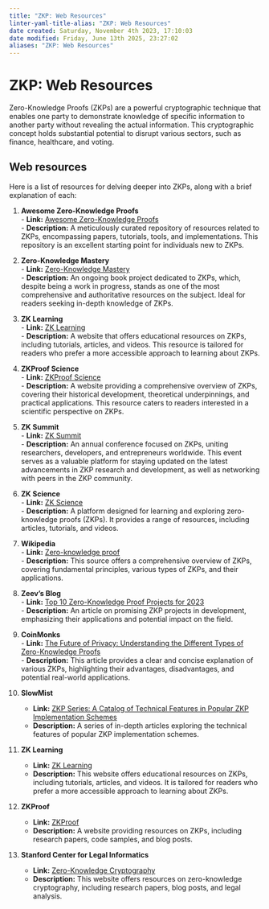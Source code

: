 ```yaml
---
title: "ZKP: Web Resources"
linter-yaml-title-alias: "ZKP: Web Resources"
date created: Saturday, November 4th 2023, 17:10:03
date modified: Friday, June 13th 2025, 23:27:02
aliases: "ZKP: Web Resources"
---
```


# ZKP: Web Resources

Zero-Knowledge Proofs (ZKPs) are a powerful cryptographic technique that enables one party to demonstrate knowledge of specific information to another party without revealing the actual information. This cryptographic concept holds substantial potential to disrupt various sectors, such as finance, healthcare, and voting.

## Web resources

Here is a list of resources for delving deeper into ZKPs, along with a brief explanation of each:

1. **Awesome Zero-Knowledge Proofs**  
	   - **Link:** [Awesome Zero-Knowledge Proofs](https://github.com/matter-labs/awesome-zero-knowledge-proofs)  
	   - **Description:** A meticulously curated repository of resources related to ZKPs, encompassing papers, tutorials, tools, and implementations. This repository is an excellent starting point for individuals new to ZKPs.

2. **Zero-Knowledge Mastery**  
	   - **Link:** [Zero-Knowledge Mastery](https://github.com/Quillhash/Zero-Knowledge-Mastery)  
	   - **Description:** An ongoing book project dedicated to ZKPs, which, despite being a work in progress, stands as one of the most comprehensive and authoritative resources on the subject. Ideal for readers seeking in-depth knowledge of ZKPs.

3. **ZK Learning**  
	   - **Link:** [ZK Learning](https://zk-learning.org/)  
	   - **Description:** A website that offers educational resources on ZKPs, including tutorials, articles, and videos. This resource is tailored for readers who prefer a more accessible approach to learning about ZKPs.

4. **ZKProof Science**  
	   - **Link:** [ZKProof Science](https://zkp.science/)  
	   - **Description:** A website providing a comprehensive overview of ZKPs, covering their historical development, theoretical underpinnings, and practical applications. This resource caters to readers interested in a scientific perspective on ZKPs.

5. **ZK Summit**  
	   - **Link:** [ZK Summit](https://www.zksummit.com/)  
	   - **Description:** An annual conference focused on ZKPs, uniting researchers, developers, and entrepreneurs worldwide. This event serves as a valuable platform for staying updated on the latest advancements in ZKP research and development, as well as networking with peers in the ZKP community.

6. **ZK Science**  
	   - **Link:** [ZK Science](https://zkp.science/)  
	   - **Description:** A platform designed for learning and exploring zero-knowledge proofs (ZKPs). It provides a range of resources, including articles, tutorials, and videos.

7. **Wikipedia**  
	   - **Link:** [Zero-knowledge proof](https://en.wikipedia.org/wiki/Zero-knowledge_proof)  
	   - **Description:** This source offers a comprehensive overview of ZKPs, covering fundamental principles, various types of ZKPs, and their applications.

8. **Zeev’s Blog**  
	   - **Link:** [Top 10 Zero-Knowledge Proof Projects for 2023](https://www.zeeve.io/blog/top-10-zero-knowledge-proof-projects-for-2023/)  
	   - **Description:** An article on promising ZKP projects in development, emphasizing their applications and potential impact on the field.

9. **CoinMonks**  
	   - **Link:** [The Future of Privacy: Understanding the Different Types of Zero-Knowledge Proofs](https://medium.com/coinmonks/the-future-of-privacy-understanding-the-different-types-of-zero-knowledge-proofs-95b49791d4c6)  
	   - **Description:** This article provides a clear and concise explanation of various ZKPs, highlighting their advantages, disadvantages, and potential real-world applications.

10. **SlowMist**
	   - **Link:** [ZKP Series: A Catalog of Technical Features in Popular ZKP Implementation Schemes](https://slowmist.medium.com/zkp-series-a-catalog-of-technical-features-in-popular-zkp-implementation-schemes-d5cc2aab74c)
	   - **Description:** A series of in-depth articles exploring the technical features of popular ZKP implementation schemes.

11. **ZK Learning**  
	  - **Link:** [ZK Learning](https://zk-learning.org/)  
	  - **Description:** This website offers educational resources on ZKPs, including tutorials, articles, and videos. It is tailored for readers who prefer a more accessible approach to learning about ZKPs.

12. **ZKProof**
	   - **Link:** [ZKProof](https://zkproof.org/)
	   - **Description:** A website providing resources on ZKPs, including research papers, code samples, and blog posts.

13. **Stanford Center for Legal Informatics**
	   - **Link:** [Zero-Knowledge Cryptography](https://law.stanford.edu/codex-the-stanford-center-for-legal-informatics/projects/zero-knowledge-cryptography/)
	   - **Description:** This website offers resources on zero-knowledge cryptography, including research papers, blog posts, and legal analysis.
